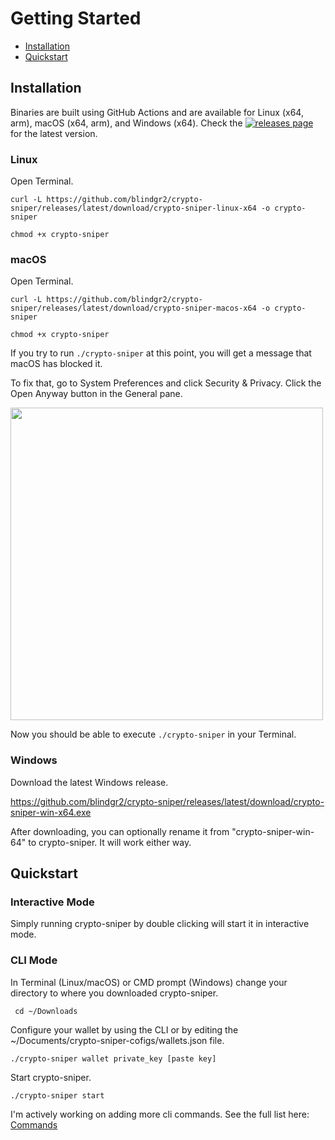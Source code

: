 # Getting Started

<!-- toc -->
* [Installation](#installation)
* [Quickstart](#quickstart)

<!-- tocstop -->

## Installation

Binaries are built using GitHub Actions and are available for Linux (x64, arm), macOS (x64, arm), and Windows (x64). Check the [![releases page](https://github.com/blindgr2/crypto-sniper/releases/)](https://github.com/blindgr2/crypto-sniper/releases/) for the latest version.

### Linux

Open Terminal.

`curl -L https://github.com/blindgr2/crypto-sniper/releases/latest/download/crypto-sniper-linux-x64 -o crypto-sniper`

`chmod +x crypto-sniper`

### macOS

Open Terminal.

`curl -L https://github.com/blindgr2/crypto-sniper/releases/latest/download/crypto-sniper-macos-x64 -o crypto-sniper`

`chmod +x crypto-sniper`

If you try to run `./crypto-sniper` at this point, you will get a message that macOS has blocked it.

To fix that, go to System Preferences and click Security & Privacy. Click the Open Anyway button in the General pane.

<img src="https://user-images.githubusercontent.com/100382691/156895989-cee7cc92-6c79-4c8d-81d6-f561d3e63df9.png" width="500">

Now you should be able to execute `./crypto-sniper` in your Terminal.

### Windows

Download the latest Windows release.

https://github.com/blindgr2/crypto-sniper/releases/latest/download/crypto-sniper-win-x64.exe

After downloading, you can optionally rename it from "crypto-sniper-win-64" to crypto-sniper. It will work either way.

## Quickstart

### Interactive Mode

Simply running crypto-sniper by double clicking will start it in interactive mode.

### CLI Mode

In Terminal (Linux/macOS) or CMD prompt (Windows) change your directory to where you downloaded crypto-sniper.

` cd ~/Downloads`

Configure your wallet by using the CLI or by editing the ~/Documents/crypto-sniper-cofigs/wallets.json file.

`./crypto-sniper wallet private_key [paste key]`

Start crypto-sniper.

`./crypto-sniper start`

I'm actively working on adding more cli commands. See the full list here: [Commands](#commands)